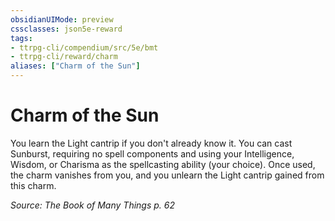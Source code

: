 ```yaml
---
obsidianUIMode: preview
cssclasses: json5e-reward
tags:
- ttrpg-cli/compendium/src/5e/bmt
- ttrpg-cli/reward/charm
aliases: ["Charm of the Sun"]
---
```

# Charm of the Sun

You learn the Light cantrip if you don't already know it. You can cast Sunburst, requiring no spell components and using your Intelligence, Wisdom, or Charisma as the spellcasting ability (your choice). Once used, the charm vanishes from you, and you unlearn the Light cantrip gained from this charm.

*Source: The Book of Many Things p. 62*